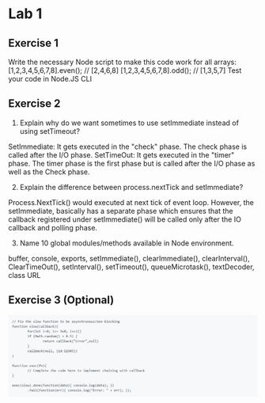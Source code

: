 # Lab 1
## Exercise 1
Write the necessary Node script to make this code work for all arrays:
[1,2,3,4,5,6,7,8].even(); // [2,4,6,8]
[1,2,3,4,5,6,7,8].odd(); // [1,3,5,7]
Test your code in Node.JS CLI

## Exercise 2
1. Explain why do we want sometimes to use setImmediate instead of using setTimeout? 


 SetImmediate: It gets executed in the "check" phase. The check phase is called after the I/O phase. SetTimeOut: It gets executed in the "timer" phase. The timer phase is the first phase but is called after the I/O phase as well as the Check phase.

2. Explain the difference between process.nextTick and setImmediate?


Process.NextTick() would executed at next tick of event loop. However, the setImmediate, basically has a separate phase which ensures that the callback registered under setImmediate() will be called only after the IO callback and polling phase.

3. Name 10 global modules/methods available in Node environment.

buffer,
console, 
exports, 
setImmediate(), 
clearImmediate(), 
clearInterval(), 
ClearTimeOut(), 
setInterval(), 
setTimeout(), 
queueMicrotask(), 
textDecoder, 
class URL
	


 

## Exercise 3 (Optional)


![](exercise3.PNG)
